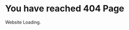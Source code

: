 <!DOCTYPE html>
<html>
<body>

<h1>You have reached 404 Page</h1>
<p>Website Loading.</p>

</body>
</html>
